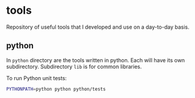 # tools

Repository of useful tools that I developed and use on a day-to-day basis.

## python

In `python` directory are the tools written in python. Each will have its own subdirectory.
Subdirectory `lib` is for common libraries.

To run Python unit tests:

```bash
PYTHONPATH=python python python/tests
```

